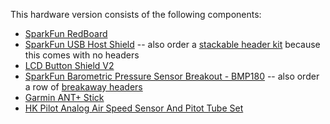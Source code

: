 This hardware version consists of the following components:

* [SparkFun RedBoard](https://www.sparkfun.com/products/12757)
* [SparkFun USB Host Shield](https://www.sparkfun.com/products/9947) -- also order a [stackable header kit](https://www.sparkfun.com/products/11417) because this comes with no headers
* [LCD Button Shield V2](https://www.sparkfun.com/products/13293)
* [SparkFun Barometric Pressure Sensor Breakout - BMP180](https://www.sparkfun.com/products/11824) -- also order a row of [breakaway headers](https://www.sparkfun.com/products/116)
* [Garmin ANT+ Stick](http://www.amazon.com/Garmin-USB-Stick-Fitness-Devices/dp/B00CM381SQ)
* [HK Pilot Analog Air Speed Sensor And Pitot Tube Set](http://www.hobbyking.com/hobbyking/store/__67371__HK_Pilot_Analog_Air_Speed_Sensor_And_Pitot_Tube_Set.html)
